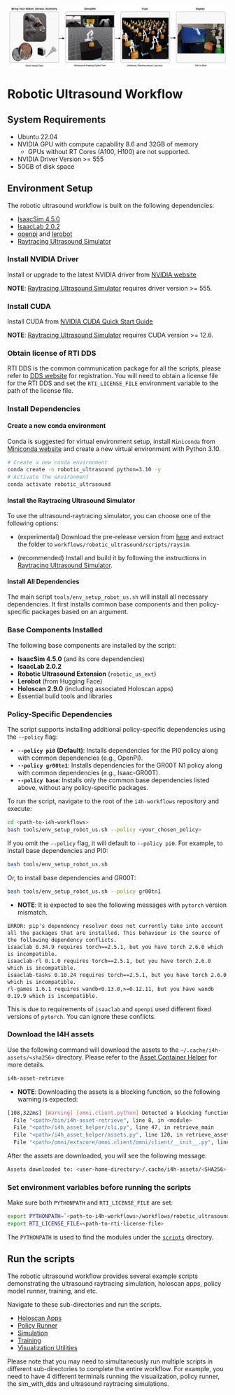 ![Robotic Ultrasound Workflow](../../docs/source/robotic_us_workflow.jpg)

# Robotic Ultrasound Workflow

## System Requirements

- Ubuntu 22.04
- NVIDIA GPU with compute capability 8.6 and 32GB of memory
    - GPUs without RT Cores (A100, H100) are not supported.
- NVIDIA Driver Version >= 555
- 50GB of disk space

## Environment Setup

The robotic ultrasound workflow is built on the following dependencies:
- [IsaacSim 4.5.0](https://docs.isaacsim.omniverse.nvidia.com/4.5.0/index.html)
- [IsaacLab 2.0.2](https://isaac-sim.github.io/IsaacLab/v2.0.2/index.html)
- [openpi](https://github.com/Physical-Intelligence/openpi) and [lerobot](https://github.com/huggingface/lerobot)
- [Raytracing Ultrasound Simulator](https://github.com/isaac-for-healthcare/i4h-sensor-simulation/tree/main/ultrasound-raytracing)

### Install NVIDIA Driver

Install or upgrade to the latest NVIDIA driver from [NVIDIA website](https://www.nvidia.com/en-us/drivers/)

**NOTE**: [Raytracing Ultrasound Simulator](https://github.com/isaac-for-healthcare/i4h-sensor-simulation/tree/main/ultrasound-raytracing) requires driver version >= 555.


### Install CUDA

Install CUDA from [NVIDIA CUDA Quick Start Guide](https://docs.nvidia.com/cuda/cuda-quick-start-guide/index.html)

**NOTE**: [Raytracing Ultrasound Simulator](https://github.com/isaac-for-healthcare/i4h-sensor-simulation/tree/main/ultrasound-raytracing) requires CUDA version >= 12.6.


### Obtain license of RTI DDS

RTI DDS is the common communication package for all the scripts, please refer to [DDS website](https://www.rti.com/products) for registration. You will need to obtain a license file for the RTI DDS and set the `RTI_LICENSE_FILE` environment variable to the path of the license file.


### Install Dependencies

#### Create a new conda environment

Conda is suggested for virtual environment setup, install `Miniconda` from [Miniconda website](https://docs.anaconda.com/miniconda/install/#quick-command-line-install) and create a new virtual environment with Python 3.10.

```sh
# Create a new conda environment
conda create -n robotic_ultrasound python=3.10 -y
# Activate the environment
conda activate robotic_ultrasound
```

#### Install the Raytracing Ultrasound Simulator
To use the ultrasound-raytracing simulator, you can choose one of the following options:
- (experimental) Download the pre-release version from [here](https://github.com/isaac-for-healthcare/i4h-sensor-simulation/releases/tag/v0.1.0) and extract the folder to `workflows/robotic_ultrasound/scripts/raysim`.

- (recommended) Install and build it by following the instructions in [Raytracing Ultrasound Simulator](https://github.com/isaac-for-healthcare/i4h-sensor-simulation/tree/main/ultrasound-raytracing#installation).


#### Install All Dependencies

The main script `tools/env_setup_robot_us.sh` will install all necessary dependencies. It first installs common base components and then policy-specific packages based on an argument.

### Base Components Installed

The following base components are installed by the script:
- **IsaacSim 4.5.0** (and its core dependencies)
- **IsaacLab 2.0.2**
- **Robotic Ultrasound Extension** (`robotic_us_ext`)
- **Lerobot** (from Hugging Face)
- **Holoscan 2.9.0** (including associated Holoscan apps)
- Essential build tools and libraries

### Policy-Specific Dependencies

The script supports installing additional policy-specific dependencies using the `--policy` flag:
- **`--policy pi0` (Default)**: Installs dependencies for the PI0 policy along with common dependencies (e.g., OpenPI).
- **`--policy gr00tn1`**: Installs dependencies for the GR00T N1 policy along with common dependencies (e.g., Isaac-GR00T).
- **`--policy base`**: Installs only the common base dependencies listed above, without any policy-specific packages.

To run the script, navigate to the root of the `i4h-workflows` repository and execute:

```bash
cd <path-to-i4h-workflows>
bash tools/env_setup_robot_us.sh --policy <your_chosen_policy>
```
If you omit the `--policy` flag, it will default to `--policy pi0`. For example, to install base dependencies and PI0:
```bash
bash tools/env_setup_robot_us.sh
```
Or, to install base dependencies and GR00T:
```bash
bash tools/env_setup_robot_us.sh --policy gr00tn1
```

- **NOTE**: It is expected to see the following messages with `pytorch` version mismatch.
```
ERROR: pip's dependency resolver does not currently take into account all the packages that are installed. This behaviour is the source of the following dependency conflicts.
isaaclab 0.34.9 requires torch==2.5.1, but you have torch 2.6.0 which is incompatible.
isaaclab-rl 0.1.0 requires torch==2.5.1, but you have torch 2.6.0 which is incompatible.
isaaclab-tasks 0.10.24 requires torch==2.5.1, but you have torch 2.6.0 which is incompatible.
rl-games 1.6.1 requires wandb<0.13.0,>=0.12.11, but you have wandb 0.19.9 which is incompatible.
```
This is due to requirements of `isaaclab` and `openpi` used different fixed versions of `pytorch`. You can ignore these conflicts.


### Download the I4H assets

Use the following command will download the assets to the `~/.cache/i4h-assets/<sha256>` directory.
Please refer to the [Asset Container Helper](https://github.com/isaac-for-healthcare/i4h-asset-catalog/blob/v0.1.0/docs/catalog_helper.md) for more details.

```sh
i4h-asset-retrieve
```

- **NOTE**: Downloading the assets is a blocking function, so the following warning is expected:

```sh
[108,322ms] [Warning] [omni.client.python] Detected a blocking function. This will cause hitches or hangs in the UI. Please switch to the async version:
  File "<path>/bin/i4h-asset-retrieve", line 8, in <module>
  File "<path>/i4h_asset_helper/cli.py", line 47, in retrieve_main
  File "<path>/i4h_asset_helper/assets.py", line 120, in retrieve_asset
  File "<path>/omni/extscore/omni.client/omni/client/__init__.py", line 610, in read_fil
```
After the assets are downloaded, you will see the following message:
```sh
Assets downloaded to: <user-home-directory>/.cache/i4h-assets/<SHA256>
```


### Set environment variables before running the scripts
Make sure both `PYTHONPATH` and `RTI_LICENSE_FILE` are set:
```sh
export PYTHONPATH=`<path-to-i4h-workflows>/workflows/robotic_ultrasound/scripts`
export RTI_LICENSE_FILE=<path-to-rti-license-file>
```

The `PYTHONPATH` is used to find the modules under the [`scripts`](./scripts) directory.

## Run the scripts

The robotic ultrasound workflow provides several example scripts demonstrating the ultrasound raytracing simulation, holoscan apps, policy model runner, training, and etc.

Navigate to these sub-directories and run the scripts.

- [Holoscan Apps](./scripts/holoscan_apps)
- [Policy Runner](./scripts/policy_runner)
- [Simulation](./scripts/simulation)
- [Training](./scripts/training)
- [Visualization Utilities](./scripts/utils)

Please note that you may need to simultaneously run multiple scripts in different sub-directories to complete the entire workflow. For example, you need to have 4 different terminals running the visualization, policy runner, the sim_with_dds and ultrasound raytracing simulations.
